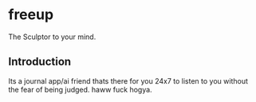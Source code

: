 # freeup

The Sculptor to your mind.

## Introduction

Its a journal app/ai friend thats there for you 24x7 to listen to you without the fear of being judged.
haww fuck hogya.


